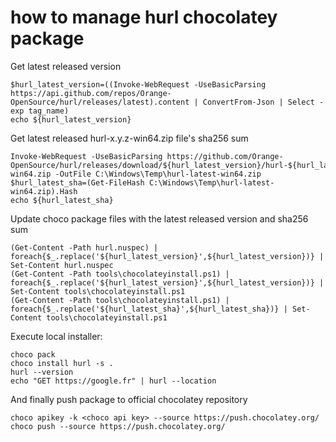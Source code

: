 # how to manage hurl chocolatey package

Get latest released version

```
$hurl_latest_version=((Invoke-WebRequest -UseBasicParsing https://api.github.com/repos/Orange-OpenSource/hurl/releases/latest).content | ConvertFrom-Json | Select -exp tag_name)
echo ${hurl_latest_version}
```

Get latest released hurl-x.y.z-win64.zip file's sha256 sum

```
Invoke-WebRequest -UseBasicParsing https://github.com/Orange-OpenSource/hurl/releases/download/${hurl_latest_version}/hurl-${hurl_latest_version}-win64.zip -OutFile C:\Windows\Temp\hurl-latest-win64.zip
$hurl_latest_sha=(Get-FileHash C:\Windows\Temp\hurl-latest-win64.zip).Hash
echo ${hurl_latest_sha}
```

Update choco package files with the latest released version and sha256 sum

```
(Get-Content -Path hurl.nuspec) | foreach{$_.replace('${hurl_latest_version}',${hurl_latest_version})} | Set-Content hurl.nuspec
(Get-Content -Path tools\chocolateyinstall.ps1) | foreach{$_.replace('${hurl_latest_version}',${hurl_latest_version})} | Set-Content tools\chocolateyinstall.ps1
(Get-Content -Path tools\chocolateyinstall.ps1) | foreach{$_.replace('${hurl_latest_sha}',${hurl_latest_sha})} | Set-Content tools\chocolateyinstall.ps1
```

Execute local installer:

```
choco pack
choco install hurl -s .
hurl --version
echo "GET https://google.fr" | hurl --location
```

And finally push package to official chocolatey repository

```
choco apikey -k <choco api key> --source https://push.chocolatey.org/
choco push --source https://push.chocolatey.org/
```
